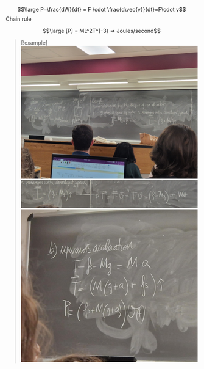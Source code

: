 $$\large P=\frac{dW}{dt} = F \cdot \frac{d\vec{v}}{dt}=F\cdot v$$
Chain rule

$$\large [P] = ML^2T^{-3} => Joules/second$$


> [!example]
> ![](../../z_images/Immagine%20WhatsApp%202024-03-15%20ore%2009.55.59_4e915a8e.jpg)
> ![](../../z_images/Immagine%20WhatsApp%202024-03-15%20ore%2009.57.06_eb67bfab.jpg)
> ![](../../z_images/Immagine%20WhatsApp%202024-03-15%20ore%2009.59.19_b576f155.jpg)

